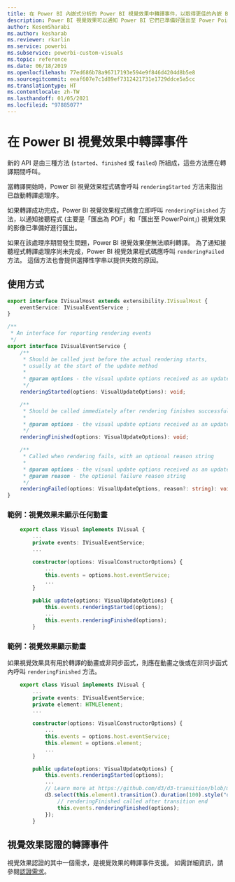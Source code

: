 ```yaml
---
title: 在 Power BI 內嵌式分析的 Power BI 視覺效果中轉譯事件，以取得更佳的內嵌 BI 見解
description: Power BI 視覺效果可以通知 Power BI 它們已準備好匯出至 Power Point 或 PDF。 使用 Power BI 內嵌式分析，以便取得更佳的內嵌 BI 見解。
author: KesemSharabi
ms.author: kesharab
ms.reviewer: rkarlin
ms.service: powerbi
ms.subservice: powerbi-custom-visuals
ms.topic: reference
ms.date: 06/18/2019
ms.openlocfilehash: 77ed686b78a96717193e594e9f846d4204d8b5e8
ms.sourcegitcommit: eeaf607e7c1d89ef7312421731e1729ddce5a5cc
ms.translationtype: HT
ms.contentlocale: zh-TW
ms.lasthandoff: 01/05/2021
ms.locfileid: "97885077"
---
```

# <a name="render-events-in-power-bi-visuals"></a>在 Power BI 視覺效果中轉譯事件

新的 API 是由三種方法 (`started`、`finished` 或 `failed`) 所組成，這些方法應在轉譯期間呼叫。

當轉譯開始時，Power BI 視覺效果程式碼會呼叫 `renderingStarted` 方法來指出已啟動轉譯處理序。

如果轉譯成功完成，Power BI 視覺效果程式碼會立即呼叫 `renderingFinished` 方法，以通知接聽程式 (主要是「匯出為 PDF」和「匯出至 PowerPoint」) 視覺效果的影像已準備好進行匯出。

如果在該處理序期間發生問題，Power BI 視覺效果便無法順利轉譯。 為了通知接聽程式轉譯處理序尚未完成，Power BI 視覺效果程式碼應呼叫 `renderingFailed` 方法。 這個方法也會提供選擇性字串以提供失敗的原因。

## <a name="usage"></a>使用方式

```typescript
export interface IVisualHost extends extensibility.IVisualHost {
    eventService: IVisualEventService ;
}

/**
 * An interface for reporting rendering events
 */
export interface IVisualEventService {
    /**
     * Should be called just before the actual rendering starts, 
     * usually at the start of the update method
     *
     * @param options - the visual update options received as an update parameter
     */
    renderingStarted(options: VisualUpdateOptions): void;

    /**
     * Should be called immediately after rendering finishes successfully
     * 
     * @param options - the visual update options received as an update parameter
     */
    renderingFinished(options: VisualUpdateOptions): void;

    /**
     * Called when rendering fails, with an optional reason string
     * 
     * @param options - the visual update options received as an update parameter
     * @param reason - the optional failure reason string
     */
    renderingFailed(options: VisualUpdateOptions, reason?: string): void;
}
```

### <a name="sample-the-visual-displays-no-animations"></a>範例：視覺效果未顯示任何動畫

```typescript
    export class Visual implements IVisual {
        ...
        private events: IVisualEventService;
        ...

        constructor(options: VisualConstructorOptions) {
            ...
            this.events = options.host.eventService;
            ...
        }

        public update(options: VisualUpdateOptions) {
            this.events.renderingStarted(options);
            ...
            this.events.renderingFinished(options);
        }
```

### <a name="sample-the-visual-displays-animations"></a>範例：視覺效果顯示動畫

如果視覺效果具有用於轉譯的動畫或非同步函式，則應在動畫之後或在非同步函式內呼叫 `renderingFinished` 方法。

```typescript
    export class Visual implements IVisual {
        ...
        private events: IVisualEventService;
        private element: HTMLElement;
        ...

        constructor(options: VisualConstructorOptions) {
            ...
            this.events = options.host.eventService;
            this.element = options.element;
            ...
        }

        public update(options: VisualUpdateOptions) {
            this.events.renderingStarted(options);
            ...
            // Learn more at https://github.com/d3/d3-transition/blob/master/README.md#transition_end
            d3.select(this.element).transition().duration(100).style("opacity","0").end().then(() => {
                // renderingFinished called after transition end
                this.events.renderingFinished(options);
            });
        }
```

## <a name="rendering-events-for-visual-certification"></a>視覺效果認證的轉譯事件

視覺效果認證的其中一個需求，是視覺效果的轉譯事件支援。 如需詳細資訊，請參閱[認證需求](power-bi-custom-visuals-certified.md#certification-requirements)。
